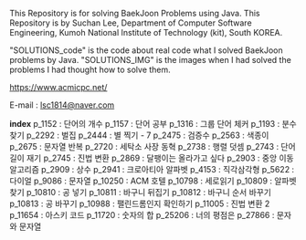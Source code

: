 This Repository is for solving BaekJoon Problems using Java.
This Repository is by Suchan Lee,
Department of Computer Software Engineering,
Kumoh National Institute of Technology (kit), South KOREA.

"SOLUTIONS_code" is the code about real code what I solved BaekJoon problems by Java.
"SOLUTIONS_IMG" is the images when I had solved the problems I had thought how to solve them.

https://www.acmicpc.net/

E-mail : lsc1814@naver.com

**index**
p_1152 : 단어의 개수
p_1157 : 단어 공부
p_1316 : 그룹 단어 체커
p_1193 : 분수 찾기
p_2292 : 벌집
p_2444 : 별 찍기 - 7
p_2475 : 검증수
p_2563 : 색종이
p_2675 : 문자열 반복
p_2720 : 세탁소 사장 동혁
p_2738 : 행렬 덧셈
p_2743 : 단어 길이 재기
p_2745 : 진법 변환
p_2869 : 달팽이는 올라가고 싶다
p_2903 : 중앙 이동 알고리즘
p_2909 : 상수
p_2941 : 크로아티아 알파벳
p_4153 : 직각삼각형
p_5622 : 다이얼
p_9086 : 문자열
p_10250 : ACM 호텔
p_10798 : 세로읽기
p_10809 : 알파벳 찾기
p_10810 : 공 넣기
p_10811 : 바구니 뒤집기
p_10812 : 바구니 순서 바꾸기
p_10813 : 공 바꾸기
p_10988 : 팰린드롬인지 확인하기
p_11005 : 진법 변환 2
p_11654 : 아스키 코드
p_11720 : 숫자의 합
p_25206 : 너의 평점은
p_27866 : 문자와 문자열
